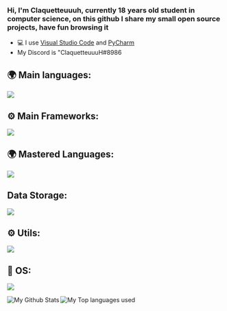 ### Hi, I'm Claquetteuuuh, currently 18 years old student in computer science, on this github I share my small open source projects, have fun browsing it 

- 💻 I use [Visual Studio Code](https://code.visualstudio.com/) and [PyCharm](https://www.jetbrains.com/fr-fr/pycharm/)
-  My Discord is "ClaquetteuuuH#8986


## 🌍 Main languages:

  ![](https://skillicons.dev/icons?i=html,css,sass,js,ts,nodejs,python,php)

## ⚙️ Main Frameworks:

  ![](https://skillicons.dev/icons?i=react,nextjs,laravel)
  
## 🌍 Mastered Languages:
  ![](https://skillicons.dev/icons?i=java,c,cpp)

## Data Storage:
  ![](https://skillicons.dev/icons?i=mysql,mongodb)

## ⚙️ Utils:

  ![](https://skillicons.dev/icons?i=figma,docker,blender,aws,git,postman,ai)


## 🔧 OS:
 ![](https://skillicons.dev/icons?i=linux,nginx)


  <img align="left" alt="My Github Stats" src="https://github-readme-stats.vercel.app/api?username=ImLorio&count_private=true&show_icons=true&hide_border=true&theme=dracula" />
  <img align="left" alt="My Top languages used" src="https://github-readme-stats.vercel.app/api/top-langs/?username=ImLorio&hide_border=true&theme=dracula&langs_count=3" />
